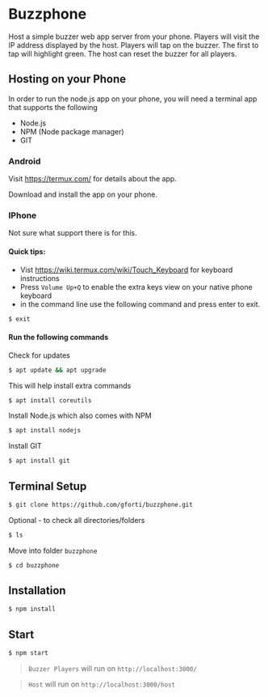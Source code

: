 # Buzzphone
Host a simple buzzer web app server from your phone. Players will visit the IP address displayed by the host.
Players will tap on the buzzer.  The first to tap will highlight green.
The host can reset the buzzer for all players.

## Hosting on your Phone

In order to run the node.js app on your phone, you will need a terminal app that supports the following
- Node.js
- NPM (Node package manager)
- GIT

### Android 

Visit https://termux.com/  for details about the app.

Download and install the app on your phone.

### IPhone
Not sure what support there is for this.

#### Quick tips:

- Vist https://wiki.termux.com/wiki/Touch_Keyboard for keyboard instructions
- Press `Volume Up+Q` to enable the extra keys view on your native phone keyboard
- in the command line use the following command and press enter to exit.

```sh
$ exit
```

#### Run the following commands

Check for updates
```sh
$ apt update && apt upgrade
```

This will help install extra commands

```sh
$ apt install coreutils
```

Install Node.js which also comes with NPM
```sh
$ apt install nodejs
```

Install GIT
```sh
$ apt install git
```

## Terminal Setup

```sh
$ git clone https://github.com/gforti/buzzphone.git
```

Optional - to check all directories/folders
```sh
$ ls
```

Move into folder `buzzphone`
```sh
$ cd buzzphone
```

## Installation

```sh
$ npm install
```

## Start

```sh
$ npm start
```

> `Buzzer Players` will run on `http://localhost:3000/`

> `Host` will run on `http://localhost:3000/host`